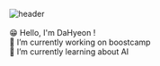 <!--
**DaHyeonnn/DaHyeonnn** is a ✨ _special_ ✨ repository because its `README.md` (this file) appears on your GitHub profile.

Here are some ideas to get you started:

- 🔭 I’m currently working on ...
- 🌱 I’m currently learning ...
- 👯 I’m looking to collaborate on ...
- 🤔 I’m looking for help with ...
- 💬 Ask me about ...
- 📫 How to reach me: ...
- 😄 Pronouns: ...!@
- ⚡ Fun fact: !@...
-->

![header](https://capsule-render.vercel.app/api?type=wave&color=auto&height=300&section=header&text=DaHyeon%20Github&fontSize=90)
<br><br>
😁 Hello, I'm DaHyeon !<br>
🔭 I’m currently working on boostcamp<br>
🌱 I’m currently learning about AI<br>
